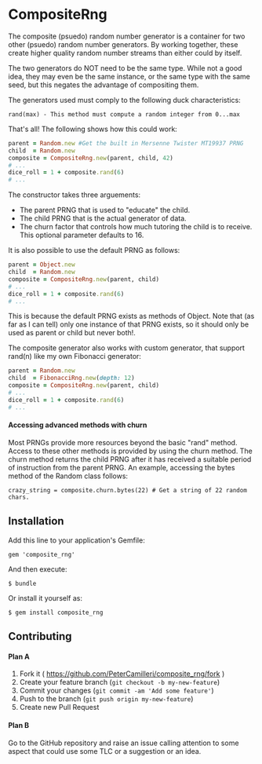 # CompositeRng

The composite (psuedo) random number generator is a container for two other
(psuedo) random number generators. By working together, these create higher
quality random number streams than either could by itself.

The two generators do NOT need to be the same type. While not a good idea,
they may even be the same instance, or the same type with the same seed, but
this negates the advantage of compositing them.

The generators used must comply to the following duck characteristics:

    rand(max) - This method must compute a random integer from 0...max

That's all! The following shows how this could work:
```ruby
parent = Random.new #Get the built in Mersenne Twister MT19937 PRNG
child  = Random.new
composite = CompositeRng.new(parent, child, 42)
# ...
dice_roll = 1 + composite.rand(6)
# ...
```
The constructor takes three arguements:
* The parent PRNG that is used to "educate" the child.
* The child PRNG that is the actual generator of data.
* The churn factor that controls how much tutoring the child is to receive.
This optional parameter defaults to 16.

It is also possible to use the default PRNG as follows:
```ruby
parent = Object.new
child  = Random.new
composite = CompositeRng.new(parent, child)
# ...
dice_roll = 1 + composite.rand(6)
# ...
```
This is because the default PRNG exists as methods of Object. Note that (as
far as I can tell) only one instance of that PRNG exists, so it should only
be used as parent or child but never both!.

The composite generator also works with custom generator, that support rand(n)
like my own Fibonacci generator:

```ruby
parent = Random.new
child  = FibonacciRng.new(depth: 12)
composite = CompositeRng.new(parent, child)
# ...
dice_roll = 1 + composite.rand(6)
# ...
```

#### Accessing advanced methods with churn

Most PRNGs provide more resources beyond the basic "rand" method. Access to
these other methods is provided by using the churn method. The churn method
returns the child PRNG after it has received a suitable period of instruction
from the parent PRNG. An example, accessing the bytes method of the Random
class follows:

    crazy_string = composite.churn.bytes(22) # Get a string of 22 random chars.

## Installation

Add this line to your application's Gemfile:

    gem 'composite_rng'

And then execute:

    $ bundle

Or install it yourself as:

    $ gem install composite_rng

## Contributing

#### Plan A

1. Fork it ( https://github.com/PeterCamilleri/composite_rng/fork )
2. Create your feature branch (`git checkout -b my-new-feature`)
3. Commit your changes (`git commit -am 'Add some feature'`)
4. Push to the branch (`git push origin my-new-feature`)
5. Create new Pull Request

#### Plan B

Go to the GitHub repository and raise an issue calling attention to some
aspect that could use some TLC or a suggestion or an idea.
